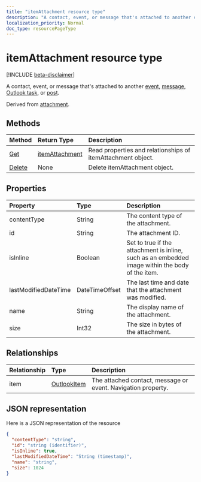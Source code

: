 ```yaml
---
title: "itemAttachment resource type"
description: "A contact, event, or message that's attached to another event,"
localization_priority: Normal
doc_type: resourcePageType
---
```


# itemAttachment resource type

[!INCLUDE [beta-disclaimer](../../includes/beta-disclaimer.md)]

A contact, event, or message that's attached to another [event](../resources/event.md),
[message](../resources/message.md), [Outlook task](../resources/outlooktask.md), or [post](../resources/post.md).  

Derived from [attachment](attachment.md).

## Methods

| Method       | Return Type  |Description|
|:---------------|:--------|:----------|
|[Get](../api/attachment-get.md) | [itemAttachment](itemattachment.md) |Read properties and relationships of itemAttachment object.|
|[Delete](../api/attachment-delete.md) | None |Delete itemAttachment object. |

## Properties
| Property	   | Type	|Description|
|:---------------|:--------|:----------|
|contentType|String|The content type of the attachment.|
|id|String| The attachment ID.|
|isInline|Boolean|Set to true if the attachment is inline, such as an embedded image within the body of the item.|
|lastModifiedDateTime|DateTimeOffset|The last time and date that the attachment was modified.|
|name|String|The display name of the attachment.|
|size|Int32|The size in bytes of the attachment.|

## Relationships
| Relationship | Type	|Description|
|:---------------|:--------|:----------|
|item|[OutlookItem](outlookitem.md)|The attached contact, message or event. Navigation property.|

## JSON representation

Here is a JSON representation of the resource

<!-- {
  "blockType": "resource",
  "keyProperty":"id",
  "optionalProperties": [
    "item"
  ],
  "@odata.type": "microsoft.graph.itemAttachment"
}-->

```json
{
  "contentType": "string",
  "id": "string (identifier)",
  "isInline": true,
  "lastModifiedDateTime": "String (timestamp)",
  "name": "string",
  "size": 1024
}

```
<!-- uuid: 8fcb5dbc-d5aa-4681-8e31-b001d5168d79
2015-10-25 14:57:30 UTC -->
<!--
{
  "type": "#page.annotation",
  "description": "itemAttachment resource",
  "keywords": "",
  "section": "documentation",
  "tocPath": "",
  "suppressions": []
}
-->
